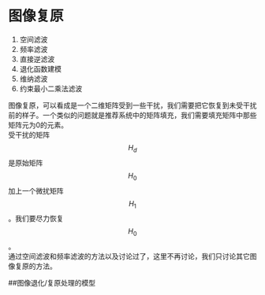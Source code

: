 # 图像复原

1. 空间滤波
2. 频率滤波
3. 直接逆滤波
4. 退化函数建模
5. 维纳滤波
6. 约束最小二乘法滤波   

图像复原，可以看成是一个二维矩阵受到一些干扰，我们需要把它恢复到未受干扰前的样子。一个类似的问题就是推荐系统中的矩阵填充，我们需要填充矩阵中那些矩阵元为0的元素。  
受干扰的矩阵$$H_d$$是原始矩阵$$H_0$$加上一个微扰矩阵$$H_1$$。我们要尽力恢复$$H_0$$。  
通过空间滤波和频率滤波的方法以及讨论过了，这里不再讨论，我们只讨论其它图像复原的方法。    

##图像退化/复原处理的模型
